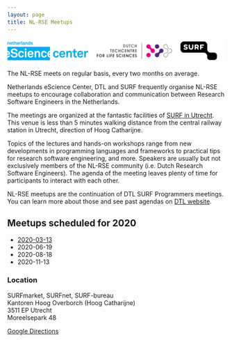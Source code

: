 ```yaml
---
layout: page
title: NL-RSE Meetups
---
```

![Logo Banner](/img/meetups/logo-banner.jpg)

The NL-RSE meets on regular basis, every two months on average.

Netherlands eScience Center, DTL and SURF frequently organise NL-RSE meetups to encourage
collaboration and communication between Research Software Engineers in the Netherlands.

The meetings are organized at the fantastic facilities of
[SURF in Utrecht](https://www.surf.nl/over-surf/contact/routebeschrijving-surf-surfmarket-en-surfnet/index.html).
This venue is less than 5 minutes walking distance from the central railway station in Utrecht,
direction of Hoog Catharijne.

Topics of the lectures and hands-on workshops range from new developments in programming languages
and frameworks to practical tips for research software engineering, and more.
Speakers are usually but not exclusively members of the NL-RSE community (i.e. Dutch Research Software Engineers). The agenda of the meeting leaves plenty of time for participants to interact with each other.

NL-RSE meetups are the continuation of DTL SURF Programmers meetings. You can learn more about those and see past agendas on [DTL website](https://www.dtls.nl/community/meetings/programmers-meetings/).

## Meetups scheduled for 2020

* [2020-03-13](/events/2020-03-13-meetup.html)
* 2020-06-19
* 2020-08-18
* 2020-11-13

### Location

SURFmarket, SURFnet, SURF-bureau <br />
Kantoren Hoog Overborch (Hoog Catharijne) <br />
3511 EP Utrecht <br />
Moreelsepark 48 <br />

[Google Directions](https://www.google.com/maps/dir//Moreelsepark+48,+3511+EP+Utrecht/@52.0890566,5.1112767,17z/data=!4m17!1m7!3m6!1s0x47c66f5cf0744629:0xd26462bf1e621a9a!2sMoreelsepark+48,+3511+EP+Utrecht!3b1!8m2!3d52.0890566!4d5.1134654!4m8!1m0!1m5!1m1!1s0x47c66f5cf0744629:0xd26462bf1e621a9a!2m2!1d5.1134654!2d52.0890566!3e1)


